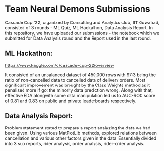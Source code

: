 # Team Neural Demons Submissions
Cascade Cup '22, organized by Consulting and Analytics club, IIT Guwahati, consisted of 3 rounds - ML Quiz, ML Hackathon, Data Analysis Report. In this repository, we have uploaded our submissions - the notebook which we submitted for Data Analysis round and the Report used in the last round.

## ML Hackathon:
https://www.kaggle.com/c/cascade-cup-22/overview 

It consisted of an unbalanced dataset of 450,000 rows with 97:3 being the ratio of non-cancelled data to cancelled data of delivery orders. Most significant improvement was brought by the Class Weights method as it penalised more if got the minority data prediction wrong. Along with that, effective EDA alongwith some data manipulation led us to AUC-ROC score of 0.81 and 0.83 on public and private leaderboards respectively.

## Data Analysis Report:

Problem statement stated to prepare a report analyzing the data we had been given. Using various MatPlotLib methods, explored relations between cancellation and various other factors given in the data. Essentially divided into 3 sub reports, rider analysis, order analysis, rider-order analysis. 

